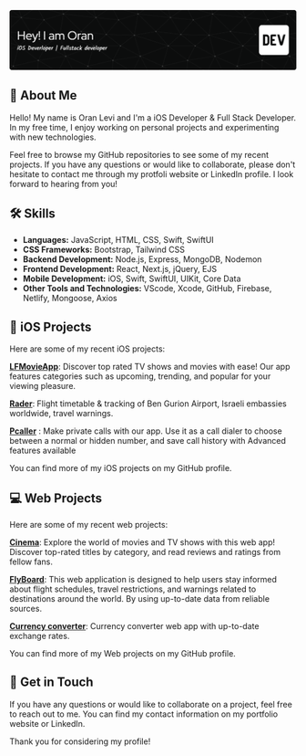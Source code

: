 ![Header](./image/Header.png)

## 🚀 About Me
Hello! My name is Oran Levi and I'm a iOS Developer & Full Stack Developer. In my free time, I enjoy working on personal projects and experimenting with new technologies.

Feel free to browse my GitHub repositories to see some of my recent projects. If you have any questions or would like to collaborate, please don't hesitate to contact me through my protfoli website or LinkedIn profile. I look forward to hearing from you!


## 🛠 Skills

- **Languages:** JavaScript, HTML, CSS, Swift, SwiftUI
- **CSS Frameworks:** Bootstrap, Tailwind CSS
- **Backend Development:** Node.js, Express, MongoDB, Nodemon
- **Frontend Development:** React, Next.js, jQuery, EJS
- **Mobile Development:** iOS, Swift, SwiftUI, UIKit, Core Data
- **Other Tools and Technologies:** VScode, Xcode, GitHub, Firebase, Netlify, Mongoose, Axios

## 📱 iOS Projects
Here are some of my recent iOS projects:

[**LFMovieApp**](https://github.com/OranLevi/LFMovie-App): Discover top rated TV shows and movies with ease! Our app features categories such as upcoming, trending, and popular for your viewing pleasure.

[**Rader**](https://github.com/OranLevi/RadarApp): Flight timetable & tracking of Ben Gurion Airport, Israeli embassies worldwide, travel warnings.

[**Pcaller**](https://github.com/OranLevi/Pcaller)
: Make private calls with our app. Use it as a call dialer to choose between a normal or hidden number, and save call history with Advanced features available

You can find more of my iOS projects on my GitHub profile.

## 💻 Web Projects
Here are some of my recent web projects:

[**Cinema**](https://github.com/OranLevi/Cinema):
Explore the world of movies and TV shows with this web app! Discover top-rated titles by category, and read reviews and ratings from fellow fans.

[**FlyBoard**](https://github.com/OranLevi/FlyBoard):
This web application is designed to help users stay informed about flight schedules, travel restrictions, and warnings related to destinations around the world. By using up-to-date data from reliable sources.

[**Currency converter**](https://github.com/OranLevi/currency-converter):
Currency converter web app with up-to-date exchange rates.

You can find more of my Web projects on my GitHub profile.

## 💬 Get in Touch
If you have any questions or would like to collaborate on a project, feel free to reach out to me. You can find my contact information on my portfolio website or LinkedIn.

Thank you for considering my profile!

